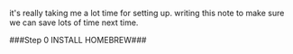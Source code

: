 it's really taking me a lot time for setting up. writing this note to make sure we can save lots of time next time.

###Step 0 INSTALL HOMEBREW###
